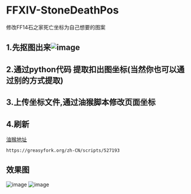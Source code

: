 # FFXIV-StoneDeathPos
修改FF14石之家死亡坐标为自己想要的图案

## 1.先抠图出来![image](https://github.com/user-attachments/assets/593fa510-fc21-4155-9889-5edd8612d4af)

## 2.通过python代码  提取扣出图坐标(当然你也可以通过别的方式提取)  

## 3.上传坐标文件,通过油猴脚本修改页面坐标

## 4.刷新

[油猴地址](https://greasyfork.org/zh-CN/scripts/527193)

```
https://greasyfork.org/zh-CN/scripts/527193
```
## 效果图

![image](https://github.com/user-attachments/assets/4e62743e-b6bf-4f04-930e-9e3e580b6c11)
![image](https://github.com/user-attachments/assets/bc0015df-786a-4240-a4d9-a9e219ed4724)

